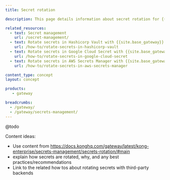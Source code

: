 ```yaml
---
title: Secret rotation

description: This page details information about secret rotation for {{site.base_gateway}} vaults.

related_resources:
  - text: Secret management
    url: /secret-management/
  - text: Rotate secrets in Hashicorp Vault with {{site.base_gateway}}
    url: /how-to/rotate-secrets-in-hashicorp-vault
  - text: Rotate secrets in Google Cloud Secret with {{site.base_gateway}}
    url: /how-to/rotate-secrets-in-google-cloud-secret
  - text: Rotate secrets in AWS Secrets Manager with {{site.base_gateway}}
    url: /how-to/rotate-secrets-in-aws-secrets-manager

content_type: concept
layout: concept

products:
   - gateway

breadcrumbs:
  - /gateway/
  - /gateway/secrets-management/
---
```


@todo

Content ideas:
* Use content from https://docs.konghq.com/gateway/latest/kong-enterprise/secrets-management/secrets-rotation/#main
* explain how secrets are rotated, why, and any best practices/recommendations
* Link to the related how tos about rotating secrets with third-party backends
